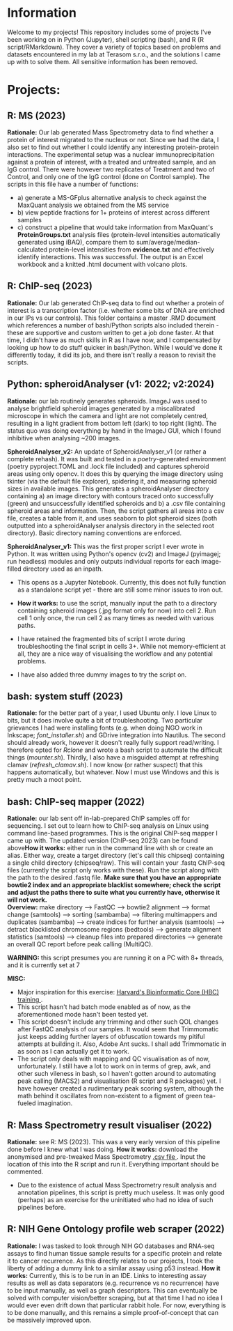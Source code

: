 # Information

Welcome to my projects! This repository includes some of projects I've been working on in Python (Jupyter), shell scripting (bash), and R (R script/RMarkdown). They cover a variety of topics based on problems and datasets encountered in my lab at Terasom s.r.o., and the solutions I came up with to solve them. All sensitive information has been removed.

# Projects:
## R: MS (2023)
<strong>Rationale:</strong> Our lab generated Mass Spectrometry data to find whether a protein of interest migrated to the nucleus or not. Since we had the data, I also set to find out whether I could identify any interesting protein-protein interactions. The experimental setup was a nuclear immunoprecipitation against a protein of interest, with a treated and untreated sample, and an IgG control. There were however two replicates of Treatment and two of Control, and only one of the IgG control (done on Control sample). The scripts in this file have a number of functions: 
  - a) generate a MS-GFplus alternative analysis to check against the MaxQuant analysis we obtained from the MS service
  - b) view peptide fractions for 1+ proteins of interest across different samples
  - c) construct a pipeline that would take information from MaxQuant's <strong>ProteinGroups.txt</strong> analysis files (protein-level intensities automatically generated using iBAQ), compare them to sum/average/median-calculated protein-level intensities from <strong>evidence.txt</strong> and effectively identify interactions. This was successful. The output is an Excel workbook and a knitted .html document with volcano plots.

## R: ChIP-seq (2023)
<strong>Rationale:</strong> Our lab generated ChIP-seq data to find out whether a protein of interest is a transcription factor (i.e. whether some bits of DNA are enriched in our IPs vs our controls). This folder contains a master .RMD document which references a number of bash/Python scripts also included therein - these are supportive and custom written to get a job done faster. At that time, I didn't have as much skills in R as I have now, and I compensated by looking up how to do stuff quicker in bash/Python. While I would've done it differently today, it did its job, and there isn't really a reason to revisit the scripts.

## Python: spheroidAnalyser (v1: 2022; v2:2024)
<strong>Rationale:</strong> our lab routinely generates spheroids. ImageJ was used to analyse brightfield spheroid images generated by a miscalibrated microscope in which the camera and light are not completely centred, resulting in a light gradient from bottom left (dark) to top right (light). The status quo was doing everything by hand in the ImageJ GUI, which I found inhibitive when analysing ~200 images. 

<strong>SpheroidAnalyser_v2:</strong> An update of SpheroidAnalyser_v1 (or rather a complete rehash). It was built and tested in a *poetry*-generated environment (poetry pyproject.TOML and .lock file included) and captures spheroid areas using only opencv. It does this by querying the image directory using tkinter (via the default file explorer), spidering it, and measuring spheroid sizes in available images. This generates a spheroidAnalyser directory containing a) an image directory with contours traced onto successfully (green) and unsuccessfully identified spheroids and b) a .csv file containing spheroid areas and information. Then, the script gathers all areas into a csv file, creates a table from it, and uses seaborn to plot spheroid sizes (both outputted into a spheroidAnalyser analysis directory in the selected root directory). Basic directory naming conventions are enforced.

<strong>SpheroidAnalyser_v1:</strong> This was the first proper script I ever wrote in Python. It was written using Python's opencv (cv2) and ImageJ (pyimagej; run headless) modules and only outputs individual reports for each image-filled directory used as an inpath. 
  - This opens as a Jupyter Notebook. Currently, this does not fully function as a standalone script yet - there are still some minor issues to iron out.
  - <strong>How it works:</strong> to use the script, manually input the path to a directory containing spheroid images (.jpg format only for now) into cell 2. Run cell 1 only once, the run cell 2 as many times as needed with various paths.

  - I have retained the fragmented bits of script I wrote during troubleshooting the final script in cells 3+. While not memory-efficient at all, they are a nice way of visualising the workflow and any potential problems.
  - I have also added three dummy images to try the script on.

## bash: system stuff (2023)
<strong>Rationale:</strong> for the better part of a year, I used Ubuntu only. I love Linux to bits, but it does involve quite a bit of troubleshooting. Two particular grievances I had were installing fonts (e.g. when doing NGO work in Inkscape;  *font_installer.sh*) and GDrive integration into Nautilus. The second should already work, however it doesn't really fully support read/writing. I therefore opted for *Rclone* and wrote a bash script to automate the difficult things (*mounter.sh*). Thirdly, I also have a misguided attempt at refreshing clamav (*refresh_clamav.sh*). I now know (or rather suspect) that this happens automatically, but whatever. Now I must use Windows and this is pretty much a moot point.    

## bash: ChIP-seq mapper (2022)
<strong>Rationale:</strong> our lab sent off in-lab-prepared ChIP samples off for sequencing. I set out to learn how to ChIP-seq analysis on Linux using command line-based programmes. This is the original ChIP-seq mapper I came up with. The updated version (ChIP-seq 2023) can be found above<strong>How it works:</strong> either run in the command line with sh or create an alias. Either way, create a target directory (let's call this chipseq) containing a single child directory (chipseq/raw). This will contain your .fastq ChIP-seq files (currently the script only works with these). Run the script along with the path to the desired .fastq file. <strong> Make sure that you have an appropriate bowtie2 index and an appropriate blacklist somewhere; check the script and adjust the paths there to suite what you currently have, otherwise it will not work. </strong>  
<strong>Overview:</strong> make directory --> FastQC --> bowtie2 alignment --> format change (samtools) --> sorting (sambamba) --> filtering multimappers and duplicates (sambamba) --> create indices  for further analysis (samtools) --> detract blacklisted chromosome regions (bedtools) --> generate alignment statistics (samtools) --> cleanup files into prepared directories --> generate an overall QC report before peak calling (MultiQC).

<strong>WARNING:</strong> this script presumes you are running it on a PC with 8+ threads, and it is currently set at 7

<strong>MISC:</strong>
  - Major inspiration for this exercise: <a href="https://github.com/hbctraining/Intro-to-ChIPseq/blob/master/schedule/3-day.md"> Harvard's Bioinformatic Core (HBC) training </a>.
  - This script hasn't had batch mode enabled as of now, as the aforementioned mode hasn't been tested yet.
  - This script doesn't include any trimming and other such QOL changes after FastQC analysis of our samples. It would seem that Trimmomatic just keeps adding further layers of obfuscation towards my pitiful attempts at building it. Also, Adobe Ant sucks. I shall add Trimmomatic in as soon as I can actually get it to work.
  - The script only deals with mapping and QC visualisation as of now, unfortunately. I still have a lot to work on in terms of grep, awk, and other such vileness in bash, so I haven't gotten around to automating peak calling (MACS2) and visualisation (R script and R packages) yet. I have however created a rudimentary peak scoring system, although the math behind it oscillates from non-existent to a figment of green tea-fueled imagination.

## R: Mass Spectrometry result visualiser (2022)
<strong>Rationale:</strong> see R: MS (2023). This was a very early version of this pipeline done before I knew what I was doing.
<strong>How it works:</strong> download the anonymised and pre-tweaked Mass Spectrometry <a href="https://github.com/tomasmartak/Projects/tree/main/R/raw"> .csv file </a>. Input the location of this into the R script and run it. Everything important should be commented.

  - Due to the existence of actual Mass Spectrometry result analysis and annotation pipelines, this script is pretty much useless. It was only good (perhaps) as an exercise for the uninitiated who had no idea of such pipelines before.  

## R: NIH Gene Ontology profile web scraper (2022)
<strong>Rationale:</strong> I was tasked to look through NIH GO databases and RNA-seq assays to find human tissue sample results for a specific protein and relate it to cancer recurrence. As this directly relates to our projects, I took the liberty of adding a dummy link to a similar assay using p53 instead.
<strong>How it works:</strong> Currently, this is to be run in an IDE. Links to interesting assay results as well as data separators (e.g. recurrence vs no recurrence) have to be input manually, as well as graph descriptors. This can eventually be solved with computer vision/better scraping, but at that time I had no idea I would ever even drift down that particular rabbit hole. For now, everything is to be done manually, and this remains a simple proof-of-concept that can be massively improved upon.
